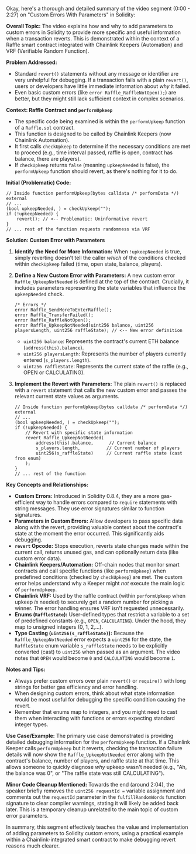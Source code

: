 Okay, here's a thorough and detailed summary of the video segment (0:00 - 2:27) on "Custom Errors With Parameters" in Solidity:

**Overall Topic:** The video explains how and why to add parameters to custom errors in Solidity to provide more specific and useful information when a transaction reverts. This is demonstrated within the context of a Raffle smart contract integrated with Chainlink Keepers (Automation) and VRF (Verifiable Random Function).

**Problem Addressed:**
*   Standard `revert()` statements without any message or identifier are very unhelpful for debugging. If a transaction fails with a plain `revert()`, users or developers have little immediate information about *why* it failed.
*   Even basic custom errors (like `error Raffle_RaffleNotOpen();`) are better, but they might still lack sufficient context in complex scenarios.

**Context: Raffle Contract and `performUpkeep`**
*   The specific code being examined is within the `performUpkeep` function of a `Raffle.sol` contract.
*   This function is designed to be called by Chainlink Keepers (now Chainlink Automation).
*   It first calls `checkUpkeep` to determine if the necessary conditions are met to proceed (e.g., time interval passed, raffle is open, contract has balance, there are players).
*   If `checkUpkeep` returns `false` (meaning `upkeepNeeded` is false), the `performUpkeep` function should revert, as there's nothing for it to do.

**Initial (Problematic) Code:**
```solidity
// Inside function performUpkeep(bytes calldata /* performData */) external
// ...
(bool upkeepNeeded, ) = checkUpkeep("");
if (!upkeepNeeded) {
    revert(); // <-- Problematic: Uninformative revert
}
// ... rest of the function requests randomness via VRF
```

**Solution: Custom Error with Parameters**

1.  **Identify the Need for More Information:** When `!upkeepNeeded` is true, simply reverting doesn't tell the caller *which* of the conditions checked within `checkUpkeep` failed (time, open state, balance, players).
2.  **Define a New Custom Error with Parameters:** A new custom error `Raffle_UpkeepNotNeeded` is defined at the top of the contract. Crucially, it includes parameters representing the state variables that influence the `upkeepNeeded` check.
    ```solidity
    /* Errors */
    error Raffle_SendMoreToEnterRaffle();
    error Raffle_TransferFailed();
    error Raffle_RaffleNotOpen();
    error Raffle_UpkeepNotNeeded(uint256 balance, uint256 playersLength, uint256 raffleState); // <-- New error definition
    ```
    *   `uint256 balance`: Represents the contract's current ETH balance (`address(this).balance`).
    *   `uint256 playersLength`: Represents the number of players currently entered (`s_players.length`).
    *   `uint256 raffleState`: Represents the current state of the raffle (e.g., OPEN or CALCULATING).

3.  **Implement the Revert with Parameters:** The plain `revert()` is replaced with a `revert` statement that calls the new custom error and passes the relevant current state values as arguments.
    ```solidity
    // Inside function performUpkeep(bytes calldata /* performData */) external
    // ...
    (bool upkeepNeeded, ) = checkUpkeep("");
    if (!upkeepNeeded) {
        // Revert with specific state information
        revert Raffle_UpkeepNotNeeded(
            address(this).balance,      // Current balance
            s_players.length,          // Current number of players
            uint256(s_raffleState)     // Current raffle state (cast from enum)
        );
    }
    // ... rest of the function
    ```

**Key Concepts and Relationships:**

*   **Custom Errors:** Introduced in Solidity 0.8.4, they are a more gas-efficient way to handle errors compared to `require` statements with string messages. They use error signatures similar to function signatures.
*   **Parameters in Custom Errors:** Allow developers to pass specific data along with the revert, providing valuable context about the contract's state at the moment the error occurred. This significantly aids debugging.
*   **`revert` Opcode:** Stops execution, reverts state changes made within the current call, returns unused gas, and can optionally return data (like custom error data).
*   **Chainlink Keepers/Automation:** Off-chain nodes that monitor smart contracts and call specific functions (like `performUpkeep`) when predefined conditions (checked by `checkUpkeep`) are met. The custom error helps understand why a Keeper might *not* execute the main logic of `performUpkeep`.
*   **Chainlink VRF:** Used by the raffle contract (within `performUpkeep` when upkeep *is* needed) to securely get a random number for picking a winner. The error handling ensures VRF isn't requested unnecessarily.
*   **Enums (`RaffleState`):** User-defined types that restrict a variable to a set of predefined constants (e.g., `OPEN`, `CALCULATING`). Under the hood, they map to unsigned integers (0, 1, 2,...).
*   **Type Casting (`uint256(s_raffleState)`):** Because the `Raffle_UpkeepNotNeeded` error expects a `uint256` for the state, the `RaffleState` enum variable `s_raffleState` needs to be explicitly converted (cast) to `uint256` when passed as an argument. The video notes that `OPEN` would become `0` and `CALCULATING` would become `1`.

**Notes and Tips:**

*   Always prefer custom errors over plain `revert()` or `require()` with long strings for better gas efficiency and error handling.
*   When designing custom errors, think about what state information would be most useful for debugging the specific condition causing the revert.
*   Remember that enums map to integers, and you might need to cast them when interacting with functions or errors expecting standard integer types.

**Use Case/Example:**
The primary use case demonstrated is providing detailed debugging information for the `performUpkeep` function. If a Chainlink Keeper calls `performUpkeep` but it reverts, checking the transaction failure details will now show the `Raffle_UpkeepNotNeeded` error along with the contract's balance, number of players, and raffle state at that time. This allows someone to quickly diagnose *why* upkeep wasn't needed (e.g., "Ah, the balance was 0", or "The raffle state was still CALCULATING").

**Minor Code Cleanup Mentioned:**
Towards the end (around 2:04), the speaker briefly removes the `uint256 requestId =` variable assignment and comments out the `requestId` parameter in the `fulfillRandomWords` function signature to clear compiler warnings, stating it will likely be added back later. This is a temporary cleanup unrelated to the main topic of custom error parameters.

In summary, this segment effectively teaches the value and implementation of adding parameters to Solidity custom errors, using a practical example within a Chainlink-integrated smart contract to make debugging revert reasons much clearer.